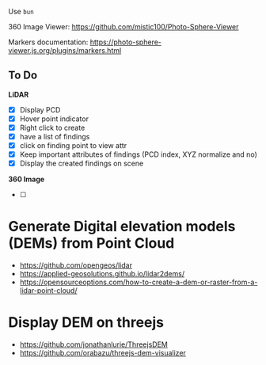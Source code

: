 
Use `bun`

360 Image Viewer: https://github.com/mistic100/Photo-Sphere-Viewer

Markers documentation: https://photo-sphere-viewer.js.org/plugins/markers.html


## To Do

**LiDAR**

- [X] Display PCD
- [x] Hover point indicator
- [x] Right click to create
- [x] have a list of findings
- [x] click on finding point to view attr
- [x] Keep important attributes of findings (PCD index, XYZ normalize and no)
- [x] Display the created findings on scene

**360 Image**

- [ ]


# Generate Digital elevation models (DEMs) from Point Cloud

- https://github.com/opengeos/lidar
- https://applied-geosolutions.github.io/lidar2dems/
- https://opensourceoptions.com/how-to-create-a-dem-or-raster-from-a-lidar-point-cloud/

# Display DEM on threejs

- https://github.com/jonathanlurie/ThreejsDEM
- https://github.com/orabazu/threejs-dem-visualizer